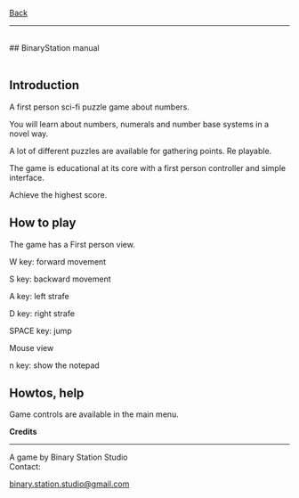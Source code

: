 [Back](https://binary-station.github.io)
<hr>
<br>
## BinaryStation manual<br><br>

## Introduction

A first person sci-fi puzzle game about numbers.

You will learn about numbers, numerals and number base systems in a novel way.

A lot of different puzzles are available for gathering points. Re playable.

The game is educational at its core with a first person controller and simple interface.

Achieve the highest score.

## How to play

The game has a First person view.

W key: forward movement

S key: backward movement

A key: left strafe

D key: right strafe
 
SPACE key: jump

Mouse view

n key: show the notepad

## Howtos, help

Game controls are available in the main menu.

**Credits**

----------

A game by Binary Station Studio
<br>
Contact:

<binary.station.studio@gmail.com>
